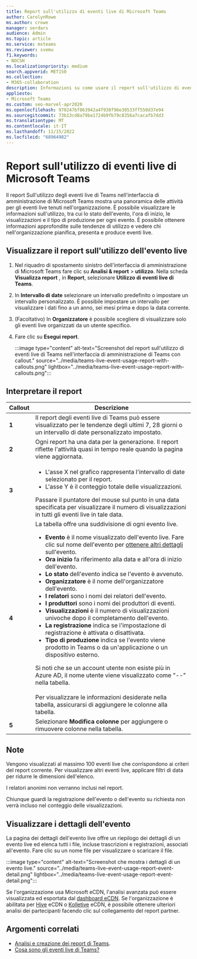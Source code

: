 ```yaml
---
title: Report sull'utilizzo di eventi live di Microsoft Teams
author: CarolynRowe
ms.author: crowe
manager: serdars
audience: Admin
ms.topic: article
ms.service: msteams
ms.reviewer: svemu
f1.keywords:
- NOCSH
ms.localizationpriority: medium
search.appverid: MET150
ms.collection:
- M365-collaboration
description: Informazioni su come usare il report sull'utilizzo di eventi live di Teams nell'interfaccia di amministrazione di Microsoft Teams per ottenere una panoramica dell'attività degli eventi live di Teams nell'organizzazione.
appliesto:
- Microsoft Teams
ms.custom: seo-marvel-apr2020
ms.openlocfilehash: 970247bf863942a4f938f96e30533ff550d37e94
ms.sourcegitcommit: 73b13cd8a79ba1724b9fb79c8356a7cacafb7dd3
ms.translationtype: MT
ms.contentlocale: it-IT
ms.lasthandoff: 11/15/2022
ms.locfileid: "68964982"
---
```

# <a name="microsoft-teams-live-event-usage-report"></a>Report sull'utilizzo di eventi live di Microsoft Teams

Il report Sull'utilizzo degli eventi live di Teams nell'interfaccia di amministrazione di Microsoft Teams mostra una panoramica delle attività per gli eventi live tenuti nell'organizzazione. È possibile visualizzare le informazioni sull'utilizzo, tra cui lo stato dell'evento, l'ora di inizio, le visualizzazioni e il tipo di produzione per ogni evento. È possibile ottenere informazioni approfondite sulle tendenze di utilizzo e vedere chi nell'organizzazione pianifica, presenta e produce eventi live.

## <a name="view-the-live-event-usage-report"></a>Visualizzare il report sull'utilizzo dell'evento live

1. Nel riquadro di spostamento sinistro dell'interfaccia di amministrazione di Microsoft Teams fare clic su **Analisi & report** > **utilizzo**. Nella scheda **Visualizza report** , in **Report**, selezionare **Utilizzo di eventi live di Teams**.
2. In **Intervallo di date** selezionare un intervallo predefinito o impostare un intervallo personalizzato. È possibile impostare un intervallo per visualizzare i dati fino a un anno, sei mesi prima e dopo la data corrente.
3. (Facoltativo) In **Organizzatore** è possibile scegliere di visualizzare solo gli eventi live organizzati da un utente specifico.
4. Fare clic su **Esegui report**.  

   :::image type="content" alt-text="Screenshot del report sull'utilizzo di eventi live di Teams nell'interfaccia di amministrazione di Teams con callout." source="../media/teams-live-event-usage-report-with-callouts.png" lightbox="../media/teams-live-event-usage-report-with-callouts.png":::

## <a name="interpret-the-report"></a>Interpretare il report

|Callout |Descrizione  |
|--------|-------------|
|**1**   |Il report degli eventi live di Teams può essere visualizzato per le tendenze degli ultimi 7, 28 giorni o un intervallo di date personalizzato impostato. |
|**2**   |Ogni report ha una data per la generazione. Il report riflette l'attività quasi in tempo reale quando la pagina viene aggiornata. |
|**3**   |<ul><li>L'asse X nel grafico rappresenta l'intervallo di date selezionato per il report.</li> <li> L'asse Y è il conteggio totale delle visualizzazioni.</li> </ul>Passare il puntatore del mouse sul punto in una data specificata per visualizzare il numero di visualizzazioni in tutti gli eventi live in tale data.|
|**4**   |La tabella offre una suddivisione di ogni evento live. <ul><li>**Evento** è il nome visualizzato dell'evento live. Fare clic sul nome dell'evento per [ottenere altri dettagli](#view-event-details) sull'evento. </li> <li>**Ora inizio** fa riferimento alla data e all'ora di inizio dell'evento.</li> <li>**Lo stato** dell'evento indica se l'evento è avvenuto.  </li><li>**Organizzatore** è il nome dell'organizzatore dell'evento.</li> <li>**I relatori** sono i nomi dei relatori dell'evento.</li><li>**I produttori** sono i nomi dei produttori di eventi.</li><li>**Visualizzazioni** è il numero di visualizzazioni univoche dopo il completamento dell'evento.</li><li>**La registrazione** indica se l'impostazione di registrazione è attivata o disattivata.</li><li>**Tipo di produzione** indica se l'evento viene prodotto in Teams o da un'applicazione o un dispositivo esterno.</li></li> </ul>Si noti che se un account utente non esiste più in Azure AD, il nome utente viene visualizzato come "--" nella tabella. <br><br>Per visualizzare le informazioni desiderate nella tabella, assicurarsi di aggiungere le colonne alla tabella. |
|**5**   |Selezionare **Modifica colonne** per aggiungere o rimuovere colonne nella tabella.|

## <a name="notes"></a>Note
Vengono visualizzati al massimo 100 eventi live che corrispondono ai criteri del report corrente. Per visualizzare altri eventi live, applicare filtri di data per ridurre le dimensioni dell'elenco.

I relatori anonimi non verranno inclusi nel report.

Chiunque guardi la registrazione dell'evento o dell'evento su richiesta non verrà incluso nel conteggio delle visualizzazioni. 

## <a name="view-event-details"></a>Visualizzare i dettagli dell'evento

La pagina dei dettagli dell'evento live offre un riepilogo dei dettagli di un evento live ed elenca tutti i file, incluse trascrizioni e registrazioni, associati all'evento. Fare clic su un nome file per visualizzare o scaricare il file.

:::image type="content" alt-text="Screenshot che mostra i dettagli di un evento live." source="../media/teams-live-event-usage-report-event-detail.png" lightbox="../media/teams-live-event-usage-report-event-detail.png":::

Se l'organizzazione usa Microsoft eCDN, l'analisi avanzata può essere visualizzata ed esportata dal [dashboard eCDN](https://admin.ecdn.microsoft.com).  Se l'organizzazione è abilitata per [Hive](https://www.hivestreaming.com/partners/integration-partners/microsoft/) eCDN o [Kolletive](https://kollective.com) eCDN, è possibile ottenere ulteriori analisi dei partecipanti facendo clic sul collegamento del report partner.

## <a name="related-topics"></a>Argomenti correlati

- [Analisi e creazione dei report di Teams](teams-reporting-reference.md).
- [Cosa sono gli eventi live di Teams?](../teams-live-events/what-are-teams-live-events.md)
